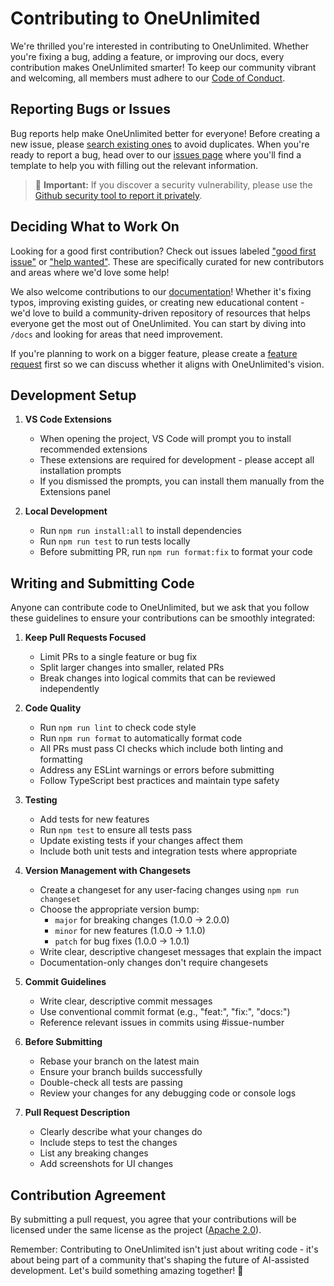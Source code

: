 # Contributing to OneUnlimited

We're thrilled you're interested in contributing to OneUnlimited. Whether you're fixing a bug, adding a feature, or improving our docs, every contribution makes OneUnlimited smarter! To keep our community vibrant and welcoming, all members must adhere to our [Code of Conduct](CODE_OF_CONDUCT.md).

## Reporting Bugs or Issues

Bug reports help make OneUnlimited better for everyone! Before creating a new issue, please [search existing ones](https://github.com/oneunlimited/oneunlimited/issues) to avoid duplicates. When you're ready to report a bug, head over to our [issues page](https://github.com/oneunlimited/oneunlimited/issues/new/choose) where you'll find a template to help you with filling out the relevant information.

<blockquote class='warning-note'>
     🔐 <b>Important:</b> If you discover a security vulnerability, please use the <a href="https://github.com/oneunlimited/oneunlimited/security/advisories/new">Github security tool to report it privately</a>.
</blockquote>

## Deciding What to Work On

Looking for a good first contribution? Check out issues labeled ["good first issue"](https://github.com/oneunlimited/oneunlimited/labels/good%20first%20issue) or ["help wanted"](https://github.com/oneunlimited/oneunlimited/labels/help%20wanted). These are specifically curated for new contributors and areas where we'd love some help!

We also welcome contributions to our [documentation](https://github.com/oneunlimited/oneunlimited/tree/main/docs)! Whether it's fixing typos, improving existing guides, or creating new educational content - we'd love to build a community-driven repository of resources that helps everyone get the most out of OneUnlimited. You can start by diving into `/docs` and looking for areas that need improvement.

If you're planning to work on a bigger feature, please create a [feature request](https://github.com/oneunlimited/oneunlimited/discussions/categories/feature-requests?discussions_q=is%3Aopen+category%3A%22Feature+Requests%22+sort%3Atop) first so we can discuss whether it aligns with OneUnlimited's vision.

## Development Setup

1. **VS Code Extensions**

    - When opening the project, VS Code will prompt you to install recommended extensions
    - These extensions are required for development - please accept all installation prompts
    - If you dismissed the prompts, you can install them manually from the Extensions panel

2. **Local Development**
    - Run `npm run install:all` to install dependencies
    - Run `npm run test` to run tests locally
    - Before submitting PR, run `npm run format:fix` to format your code

## Writing and Submitting Code

Anyone can contribute code to OneUnlimited, but we ask that you follow these guidelines to ensure your contributions can be smoothly integrated:

1. **Keep Pull Requests Focused**

    - Limit PRs to a single feature or bug fix
    - Split larger changes into smaller, related PRs
    - Break changes into logical commits that can be reviewed independently

2. **Code Quality**

    - Run `npm run lint` to check code style
    - Run `npm run format` to automatically format code
    - All PRs must pass CI checks which include both linting and formatting
    - Address any ESLint warnings or errors before submitting
    - Follow TypeScript best practices and maintain type safety

3. **Testing**

    - Add tests for new features
    - Run `npm test` to ensure all tests pass
    - Update existing tests if your changes affect them
    - Include both unit tests and integration tests where appropriate

4. **Version Management with Changesets**

    - Create a changeset for any user-facing changes using `npm run changeset`
    - Choose the appropriate version bump:
        - `major` for breaking changes (1.0.0 → 2.0.0)
        - `minor` for new features (1.0.0 → 1.1.0)
        - `patch` for bug fixes (1.0.0 → 1.0.1)
    - Write clear, descriptive changeset messages that explain the impact
    - Documentation-only changes don't require changesets

5. **Commit Guidelines**

    - Write clear, descriptive commit messages
    - Use conventional commit format (e.g., "feat:", "fix:", "docs:")
    - Reference relevant issues in commits using #issue-number

6. **Before Submitting**

    - Rebase your branch on the latest main
    - Ensure your branch builds successfully
    - Double-check all tests are passing
    - Review your changes for any debugging code or console logs

7. **Pull Request Description**
    - Clearly describe what your changes do
    - Include steps to test the changes
    - List any breaking changes
    - Add screenshots for UI changes

## Contribution Agreement

By submitting a pull request, you agree that your contributions will be licensed under the same license as the project ([Apache 2.0](LICENSE)).

Remember: Contributing to OneUnlimited isn't just about writing code - it's about being part of a community that's shaping the future of AI-assisted development. Let's build something amazing together! 🚀

